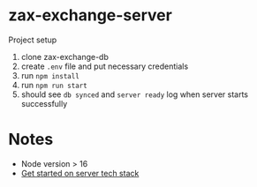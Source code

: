 # zax-exchange-server

Project setup

1. clone zax-exchange-db
2. create `.env` file and put necessary credentials
3. run `npm install`
4. run `npm run start`
5. should see `db synced` and `server ready` log when server starts successfully

# Notes
- Node version > 16
- [Get started on server tech stack](https://github.com/Zax-Exchange/zax-exchange-server/wiki/Get-Started)
